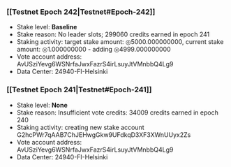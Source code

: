 ### [[Testnet Epoch 242|Testnet#Epoch-242]]
* Stake level: **Baseline**
* Stake reason: No leader slots; 299060 credits earned in epoch 241
* Staking activity: target stake amount: ◎5000.000000000, current stake amount: ◎1.000000000 - adding ◎4999.000000000
* Vote account address: AvUSziYevg6WSNrfaJwxFazrS4irLsuyJtVMnbbQ4Lg9
* Data Center: 24940-FI-Helsinki
### [[Testnet Epoch 241|Testnet#Epoch-241]]
* Stake level: **None**
* Stake reason: Insufficient vote credits: 34009 credits earned in epoch 240
* Staking activity: creating new stake account G2hcPWr7qAAB7ChJEHwgGkw9UFdkqD3XF3XWnUUyx2Zs
* Vote account address: AvUSziYevg6WSNrfaJwxFazrS4irLsuyJtVMnbbQ4Lg9
* Data Center: 24940-FI-Helsinki